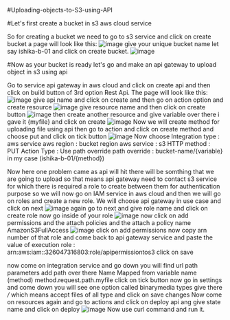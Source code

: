 #Uploading-objects-to-S3-using-API

#Let's first create a bucket in s3 aws cloud service

So for creating a bucket we need to go to s3 service and click on create bucket a page will look like this:
![image](https://github.com/IshikaSahu/Uploading-objects-to-S3-using-API/assets/71627396/10159c0f-8416-44a5-a900-ab4801b06c56)
give your unique bucket name let say ishika-b-01 and click on create bucket.
![image](https://github.com/IshikaSahu/Uploading-objects-to-S3-using-API/assets/71627396/cfd3c3c3-c041-406e-b432-afd03b407df1)


#Now as your bucket is ready let's go and make an api gateway to upload object in s3 using api

Go to service api gateway in aws cloud and click on create api and then click on build button of 3rd option Rest Api. The page will look like this:
![image](https://github.com/IshikaSahu/Uploading-objects-to-S3-using-API/assets/71627396/b6ec3907-d6d2-4e2d-8757-1a69fcb404a0)
give api name and click on create and then go on action option and create resource
![image](https://github.com/IshikaSahu/Uploading-objects-to-S3-using-API/assets/71627396/b6c8f9f5-c544-42fa-a3e9-cd903934b571)
give resource name and then click on create button 
![image](https://github.com/IshikaSahu/Uploading-objects-to-S3-using-API/assets/71627396/555489f3-3736-436f-b9f0-00cb47c329b2)
then create another resource and give variable over there i gave it {myfile} and click on create
![image](https://github.com/IshikaSahu/Uploading-objects-to-S3-using-API/assets/71627396/2284f2f2-0b73-46d1-ba68-5f7f1f56c895)
Now we will create method for uploading file using api then go to action and click on create method and choose put and click on tick button
![image](https://github.com/IshikaSahu/Uploading-objects-to-S3-using-API/assets/71627396/9c08012d-cef9-4f1e-9c1f-ea129a7eac41)
Now choose 
Integration type : aws service
aws region : bucket region
aws service : s3
HTTP method : PUT
Action Type : Use path override
path override : bucket-name/{variable}   in my case (ishika-b-01/{method})

Now here one problem came as api will hit there will be somthing that we are going to upload so that means api gateway need to contact s3 service for which there is required a role to create between them for authentication purpose so we will now go on IAM service in aws cloud and then we will go on roles and create a new role. We will choose api gateway in use case and click on next 
![image](https://github.com/IshikaSahu/Uploading-objects-to-S3-using-API/assets/71627396/783a9b12-b3d6-415e-8575-73ec1516e91b)
again go to next and give role name and click on create role now go inside of your role
![image](https://github.com/IshikaSahu/Uploading-objects-to-S3-using-API/assets/71627396/02e80c96-1824-4963-82bd-ac56cb57608e)
now click on add permissions and the attach policies and the attach a policy name AmazonS3FullAccess
![image](https://github.com/IshikaSahu/Uploading-objects-to-S3-using-API/assets/71627396/21b36583-82e1-4b46-a3af-b49bbc90de8a)
click on add permissions now copy arn number of that role and come back to api gateway service and paste the value of 
execution role : arn:aws:iam::326047316803:role/apipermissiontos3
click on save 

now come on integration service and go down you will find url path parameters add path over there
Name                           Mapped from
variable name (method)         method.request.path.myfile
click on tick button
now go in settings and come down you will see one option called binarymedia types give there */* which means accept files of all type and click on save changes
Now come on resources again and go to actions and click on deploy api ang give state name and click on deploy
![image](https://github.com/IshikaSahu/Uploading-objects-to-S3-using-API/assets/71627396/d4ae7721-1d27-4ed7-98c4-562726f95348)
Now use curl command and run it.




 
